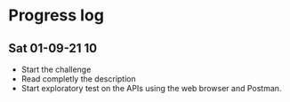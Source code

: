 # Progress log

## Sat 01-09-21 10
* Start the challenge
* Read completly the description
* Start exploratory test on the APIs using the web browser and Postman.